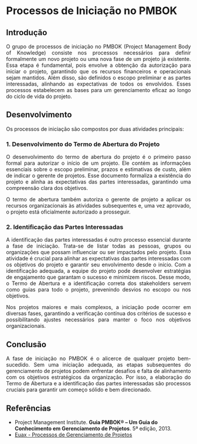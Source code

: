 # Processos de Iniciação no PMBOK

## Introdução

<p align="justify">
O grupo de processos de iniciação no PMBOK (Project Management Body of Knowledge) consiste nos processos necessários para definir formalmente um novo projeto ou uma nova fase de um projeto já existente. Essa etapa é fundamental, pois envolve a obtenção da autorização para iniciar o projeto, garantindo que os recursos financeiros e operacionais sejam mantidos. Além disso, são definidos o escopo preliminar e as partes interessadas, alinhando as expectativas de todos os envolvidos. Esses processos estabelecem as bases para um gerenciamento eficaz ao longo do ciclo de vida do projeto.
</p>

## Desenvolvimento

<p align="justify">
Os processos de iniciação são compostos por duas atividades principais:
</p>

### 1. **Desenvolvimento do Termo de Abertura do Projeto**

<p align="justify">
O desenvolvimento do termo de abertura do projeto é o primeiro passo formal para autorizar o início de um projeto. Ele contém as informações essenciais sobre o escopo preliminar, prazos e estimativas de custo, além de indicar o gerente de projetos. Esse documento formaliza a existência do projeto e alinha as expectativas das partes interessadas, garantindo uma compreensão clara dos objetivos.
</p>

<p align="justify">
O termo de abertura também autoriza o gerente de projeto a aplicar os recursos organizacionais às atividades subsequentes e, uma vez aprovado, o projeto está oficialmente autorizado a prosseguir.
</p>

### 2. **Identificação das Partes Interessadas**

<p align="justify">
A identificação das partes interessadas é outro processo essencial durante a fase de iniciação. Trata-se de listar todas as pessoas, grupos ou organizações que possam influenciar ou ser impactados pelo projeto. Essa atividade é crucial para alinhar as expectativas das partes interessadas com os objetivos do projeto e garantir seu envolvimento desde o início. Com a identificação adequada, a equipe do projeto pode desenvolver estratégias de engajamento que garantam o sucesso e minimizem riscos. Desse modo, o Termo de Abertura e a identificação correta dos stakeholders servem como guias para todo o projeto, prevenindo desvios no escopo ou nos objetivos.
</p>

<p align="justify">
Nos projetos maiores e mais complexos, a iniciação pode ocorrer em diversas fases, garantindo a verificação contínua dos critérios de sucesso e possibilitando ajustes necessários para manter o foco nos objetivos organizacionais.
</p>

## Conclusão

<p align="justify">
A fase de iniciação no PMBOK é o alicerce de qualquer projeto bem-sucedido. Sem uma iniciação adequada, as etapas subsequentes do gerenciamento de projetos podem enfrentar desafios e falta de alinhamento com os objetivos estratégicos da organização. Por isso, a elaboração do Termo de Abertura e a identificação das partes interessadas são processos cruciais para garantir um começo sólido e bem direcionado.
</p>

## Referências

- Project Management Institute. **Guia PMBOK® – Um Guia do Conhecimento em Gerenciamento de Projetos**. 5ª edição, 2013.
- [Euax - Processos de Gerenciamento de Projetos](https://www.euax.com.br/2019/04/processos-de-gerenciamento-de-projetos/)
